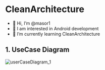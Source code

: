 # CleanArchitecture
- 👋 Hi, I’m @masor1
- 👀 I am interested in Android development
- 🌱 I’m currently learning CleanArchitecture
## 1. UseCase Diagram
![userCaseDiagram_1](https://user-images.githubusercontent.com/60883208/134945183-6788ecb8-83ee-49fe-92a3-1b31d1b53ebe.PNG)